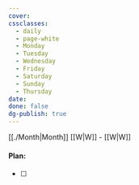 ```yaml
---
cover: 
cssclasses:
  - daily
  - page-white
  - Monday
  - Tuesday
  - Wednesday
  - Friday
  - Saturday
  - Sunday
  - Thursday
date: 
done: false
dg-publish: true
---
```

[[./Month|Month]] [[W|W]] - [[W|W]]

#### Plan:
- [ ] 